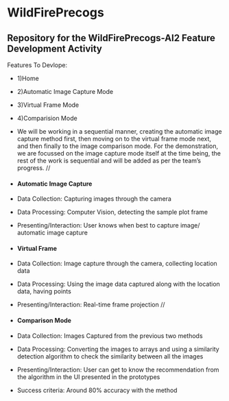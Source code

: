 # WildFirePrecogs
## Repository for the WildFirePrecogs-AI2 Feature Development Activity
Features To Devlope:
* 1)Home
* 2)Automatic Image Capture Mode
* 3)Virtual Frame Mode
* 4)Comparision Mode

* We will be working in a sequential manner, creating the automatic image capture method first, then moving on to the virtual frame mode next, and then finally to the image comparison mode. 
For the demonstration, we are focussed on the image capture mode itself at the time being, the rest of the work is sequential and will be added as per the team’s progress.
//
* #### Automatic Image Capture
* Data Collection: Capturing images through the camera
* Data Processing: Computer Vision, detecting the sample plot frame
* Presenting/Interaction: User knows when best to capture image/ automatic image capture
* #### Virtual Frame 
* Data Collection: Image capture through the camera, collecting location data
* Data Processing: Using the image data captured along with the location data, having points 
* Presenting/Interaction: Real-time frame projection
//
* #### Comparison Mode
* Data Collection: Images Captured from the previous two methods
* Data Processing: Converting the images to arrays and using a similarity detection algorithm to check the similarity between all the images
* Presenting/Interaction: User can get to know the recommendation from the algorithm in the UI presented in the prototypes
* Success criteria: Around 80% accuracy with the method



